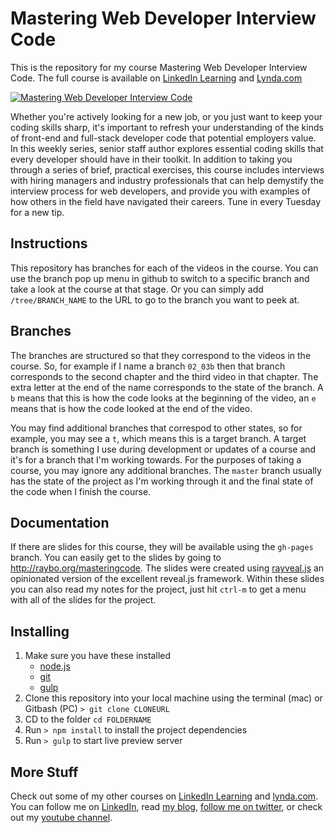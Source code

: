 # Mastering Web Developer Interview Code
This is the repository for my course Mastering Web Developer Interview Code. The full course is available on [LinkedIn Learning](http://bit.ly/2j2L8RN) and [Lynda.com](https://www.lynda.com/Web-Development-tutorials/Mastering-Web-Developer-Interview-Code/580663-2.html)

[![Mastering Web Developer Interview Code](https://media-exp2.licdn.com/media-proxy/ext?w=1200&h=675&f=n&hash=XutUSjKycXac0vqSZuNUXGoUHOg%3D&ora=1%2CaFBCTXdkRmpGL2lvQUFBPQ%2CxAVta5g-0R6plxVUzgUv5K_PrkC9q0RIUJDPBy-kUyWs_NafZX_pf8HcZLSiol4TcSoJlAA7feevRznjFI69LcLmY4Yx3A)](http://bit.ly/2j2L8RN)

Whether you're actively looking for a new job, or you just want to keep your coding skills sharp, it's important to refresh your understanding of the kinds of front-end and full-stack developer code that potential employers value. In this weekly series, senior staff author explores essential coding skills that every developer should have in their toolkit. In addition to taking you through a series of brief, practical exercises, this course includes interviews with hiring managers and industry professionals that can help demystify the interview process for web developers, and provide you with examples of how others in the field have navigated their careers. Tune in every Tuesday for a new tip.

## Instructions
This repository has branches for each of the videos in the course. You can use the branch pop up menu in github to switch to a specific branch and take a look at the course at that stage. Or you can simply add `/tree/BRANCH_NAME` to the URL to go to the branch you want to peek at. 

## Branches
The branches are structured so that they correspond to the videos in the course. So, for example if I name a branch `02_03b` then that branch corresponds to the second chapter and the third video in that chapter. The extra letter at the end of the name corresponds to the state of the branch. A `b` means that this is how the code looks at the beginning of the video, an `e` means that is how the code looked at the end of the video.

You may find additional branches that correspod to other states, so for example, you may see a `t`, which means this is a target branch. A target branch is something I use during development or updates of a course and it's for a branch that I'm working towards. For the purposes of taking a course, you may ignore any additional branches. The `master` branch usually has the state of the project as I'm working through it and the final state of the code when I finish the course. 

## Documentation
If there are slides for this course, they will be available using the `gh-pages` branch. You can easily get to the slides by going to http://raybo.org/masteringcode. The slides were created using [rayveal.js](https://github.com/planetoftheweb/rayveal) an opinionated version of the excellent reveal.js framework. Within these slides you can also read my notes for the project, just hit `ctrl-m` to get a menu with all of the slides for the project.

## Installing
1. Make sure you have these installed
	- [node.js](http://nodejs.org/)
	- [git](http://git-scm.com/)
	- [gulp](http://gulpjs.com/)
2. Clone this repository into your local machine using the terminal (mac) or Gitbash (PC) `> git clone CLONEURL`
3. CD to the folder `cd FOLDERNAME`
4. Run `> npm install` to install the project dependencies
5. Run `> gulp` to start live preview server

## More Stuff
Check out some of my other courses on [LinkedIn Learning](http://bit.ly/raybo) and [lynda.com](http://lynda.com/rayvillalobos). You can follow me on [LinkedIn](https://www.linkedin.com/in/planetoftheweb/), read [my blog](http://raybo.org), [follow me on twitter](http://twitter.com/planetoftheweb), or check out my [youtube channel](http://youtube.com/planetoftheweb).
